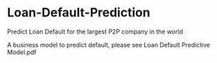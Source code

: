 # Loan-Default-Prediction
Predict Loan Default for the largest P2P company in the world


A business model to predict default, please see Loan Default Predictive Model.pdf
